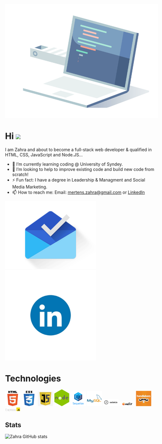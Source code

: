 
![codingGif](https://github.com/ZahraMertens/readmeImages/blob/main/images/codingGIF.gif)

# Hi <img src="https://raw.githubusercontent.com/MartinHeinz/MartinHeinz/master/wave.gif" width="30px">

I am Zahra and about to become a full-stack web developer & qualified in HTML, CSS, JavaScript and Node.JS...

- 🌱 I’m currently learning coding @ University of Syndey.
- 🤔 I’m looking to help to improve existing code and build new code from scratch!
- ⚡ Fun fact: I have a degree in Leadership & Managment and Social Media Marketing.
- 📫 How to reach me: Email: mertens.zahra@gmail.com or [LinkedIn](https://www.linkedin.com/in/zahra-marie-mertens-0399771a3/) 

<img src="https://github.com/ZahraMertens/readmeImages/blob/main/images/mail.gif" width="300"/> <img src="https://github.com/ZahraMertens/readmeImages/blob/main/images/linked.gif" width="300"/> 

# Technologies
<img src="https://github.com/ZahraMertens/readmeImages/blob/main/images/html.png" width="50"/> <img src="https://github.com/ZahraMertens/readmeImages/blob/main/images/css.png" width="50"/> <img src="https://github.com/ZahraMertens/readmeImages/blob/main/images/js.png" width="50"/> <img src="https://github.com/ZahraMertens/readmeImages/blob/main/images/node.png" width="50"/> <img src="https://github.com/ZahraMertens/readmeImages/blob/main/images/sequelize.png" width="50"/> <img src="https://github.com/ZahraMertens/readmeImages/blob/main/images/sql.png" width="50"/> <img src="https://github.com/ZahraMertens/readmeImages/blob/main/images/socket.jpg" width="50"/> <img src="https://github.com/ZahraMertens/readmeImages/blob/main/images/multer.png" width="50"/> <img src="https://github.com/ZahraMertens/readmeImages/blob/main/images/handlebars.jfif" width="50"/> <img src="https://github.com/ZahraMertens/readmeImages/blob/main/images/express.png" width="50"/>

## Stats

![Zahra GitHub stats](https://github-readme-stats.vercel.app/api?username=ZahraMertens&show_icons=true&theme=radical)


